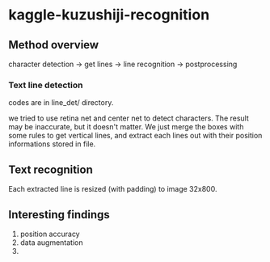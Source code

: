 # kaggle-kuzushiji-recognition

## Method overview
character detection -> get lines -> line recognition -> postprocessing

### Text line detection
codes are in line_det/ directory.

we tried to use retina net and center net to detect characters. The result may be inaccurate, but it doesn't matter. We just merge the boxes with some rules to get vertical lines, and extract each lines out with their position informations stored in file.


## Text recognition
Each extracted line is resized (with padding) to image 32x800. 

## Interesting findings
1. position accuracy
2. data augmentation
3. 
